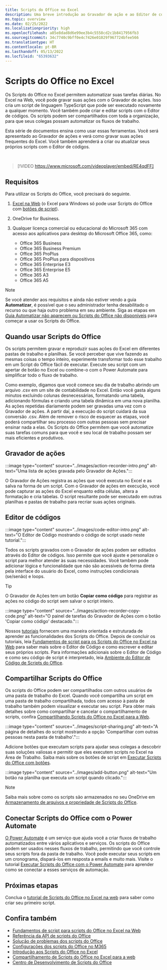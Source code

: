 ```yaml
---
title: Scripts do Office no Excel
description: Uma breve introdução ao Gravador de ação e ao Editor de códigos de scripts do Office.
ms.topic: overview
ms.date: 02/25/2022
ms.localizationpriority: high
ms.openlocfilehash: a85e8dad8d6e99ee3b4c5558cd2c1b8417956fb3
ms.sourcegitcommit: 34c7740c9bff0e4c7426e01029f967724bfee566
ms.translationtype: HT
ms.contentlocale: pt-BR
ms.lasthandoff: 05/13/2022
ms.locfileid: "65393632"
---
```

# <a name="office-scripts-in-excel"></a>Scripts do Office no Excel

Os Scripts do Office no Excel permitem automatizar suas tarefas diárias. No Excel na Web, você pode gravar suas ações com o Gravador de ações. Isso cria um script de linguagem TypeScript que pode ser executado novamente a qualquer momento. Você também pode criar e editar scripts com o Editor de códigos. Os scripts podem ser compartilhados com toda a organização, para que seus colegas possam automatizar os fluxos de trabalho.

Esta série de documentos ensina como usar essas ferramentas. Você será apresentado ao Gravador de ações e verá como gravar suas ações frequentes do Excel. Você também aprenderá a criar ou atualizar seus próprios scripts com o Editor de códigos.

<br>

> [!VIDEO https://www.microsoft.com/videoplayer/embed/RE4qdFF]

## <a name="requirements"></a>Requisitos

Para utilizar os Scripts do Office, você precisará do seguinte.

1. [Excel na Web](https://www.office.com/launch/excel) (o Excel para Windows só pode usar Scripts do Office com [botões de script](../develop/script-buttons.md)).
1. OneDrive for Business.
1. Qualquer licença comercial ou educacional do Microsoft 365 com acesso aos aplicativos para desktop do Microsoft Office 365, como:

    - Office 365 Business
    - Office 365 Business Premium
    - Office 365 ProPlus
    - Office 365 ProPlus para dispositivos
    - Office 365 Enterprise E3
    - Office 365 Enterprise E5
    - Office 365 A3
    - Office 365 A5

> [!NOTE]
> Se você atender aos requisitos e ainda não estiver vendo a guia **Automatizar**, é possível que o seu administrador tenha desabilitado o recurso ou que haja outro problema em seu ambiente. Siga as etapas em [Guia Automatizar não aparecem ou Scripts do Office não disponíveis](../testing/troubleshooting.md#automate-tab-not-appearing-or-office-scripts-unavailable) para começar a usar os Scripts do Office.

## <a name="when-to-use-office-scripts"></a>Quando usar Scripts do Office

Os scripts permitem gravar e reproduzir suas ações do Excel em diferentes pastas de trabalho e planilhas. Se você perceber que vive fazendo as mesmas coisas o tempo inteiro, experimente transformar todo esse trabalho em um Script do Office fácil de executar. Execute seu script com um apertar de botão no Excel ou combine-o com o Power Automate para simplificar todo o fluxo de trabalho.

Como exemplo, digamos que você comece seu dia de trabalho abrindo um arquivo .csv em um site de contabilidade no Excel. Então você gasta alguns minutos excluindo colunas desnecessárias, formatando uma tabela, adicionando fórmulas e criando uma tabela dinâmica em uma nova planilha. As ações repetidas diariamente podem ser gravadas uma vez com o Gravador de ações. A partir daí, a execução do script cuidará da sua conversão .csv. Além de remover o risco de esquecer as etapas, você poderá compartilhar seu processo com outras pessoas sem precisar ensinar nada a elas. Os Scripts do Office permitem que você automatize suas tarefas comuns para que você e seu local de trabalho possam ser mais eficientes e produtivos.

## <a name="action-recorder"></a>Gravador de ações

:::image type="content" source="../images/action-recorder-intro.png" alt-text="Uma lista de ações gravada pelo Gravador de Ações.":::

O Gravador de Ações registra as ações que você executa no Excel e as salva na forma de um script. Com o Gravador de ações em execução, você pode capturar as ações do Excel enquanto edita células, altera a formatação e cria tabelas. O script resultante pode ser executado em outras planilhas e pastas de trabalho para recriar suas ações originais.

## <a name="code-editor"></a>Editor de códigos

:::image type="content" source="../images/code-editor-intro.png" alt-text="O Editor de Código mostrando o código de script usado neste tutorial.":::

Todos os scripts gravados com o Gravador de ações podem ser editados através do Editor de códigos. Isso permite que você ajuste e personalize o script para melhor atender às suas necessidades. Você também pode adicionar lógica e funcionalidade que não são acessíveis de forma direta pela interface do usuário do Excel, como instruções condicionais (se/senão) e loops.

> [!TIP]
> O Gravador de Ações tem um botão **Copiar como código** para registrar as ações no código do script sem salvar o script inteiro.
>
> :::image type="content" source="../images/action-recorder-copy-code.png" alt-text="O painel de tarefas do Gravador de Ações com o botão 'Copiar como código' destacado.":::

Nossos [tutoriais](../tutorials/excel-tutorial.md) fornecem uma maneira orientada e estruturada de aprender as funcionalidades dos Scripts do Office. Depois de concluir os tutoriais, leia [Fundamentos de script para os Scripts do Office no Excel na Web](../develop/scripting-fundamentals.md) para saber mais sobre o Editor de Código e como escrever e editar seus próprios scripts. Para informações adicionais sobre o Editor de Código e como seu código de script é interpretado, leia [Ambiente do Editor de Código de Scripts do Office](code-editor-environment.md).

## <a name="share-office-scripts"></a>Compartilhar Scripts do Office

Os scripts do Office podem ser compartilhados com outros usuários de uma pasta de trabalho do Excel. Quando você compartilha um script em uma pasta de trabalho compartilhada, todos com acesso à pasta de trabalho também podem visualizar e executar seu script. Para obter mais detalhes sobre como compartilhar e cancelar o compartilhamento de scripts, confira [Compartilhando Scripts do Office no Excel para a Web](https://support.microsoft.com/office/226eddbc-3a44-4540-acfe-fccda3d1122b).

:::image type="content" source="../images/script-sharing.png" alt-text="A página de detalhes do script mostrando a opção 'Compartilhar com outras pessoas nesta pasta de trabalho'.":::

Adicione botões que executam scripts para ajudar seus colegas a descobrir suas soluções valiosas e permitir que eles executem scripts no Excel na Área de Trabalho. Saiba mais sobre os botões de script em [Executar Scripts do Office com botões](../develop/script-buttons.md).

:::image type="content" source="../images/add-button.png" alt-text="Um botão na planilha que executa um script quando clicado.":::

> [!NOTE]
> Saiba mais sobre como os scripts são armazenados no seu OneDrive em [Armazenamento de arquivos e propriedade de Scripts do Office](script-storage.md).

## <a name="connect-office-scripts-to-power-automate"></a>Conectar Scripts do Office com o Power Automate

[O Power Automate](https://flow.microsoft.com/) é um serviço que ajuda você a criar fluxos de trabalho automatizados entre vários aplicativos e serviços. Os scripts do Office podem ser usados nesses fluxos de trabalho, permitindo que você controle seus scripts fora da pasta de trabalho. Você pode executar seus scripts em um cronograma, dispará-los em resposta a emails e muito mais. Visite o tutorial [Executar Scripts do Office com o Power Automate](../tutorials/excel-power-automate-manual.md) para aprender como se conectar a esses serviços de automação.

## <a name="next-steps"></a>Próximas etapas

Conclua o [tutorial de Scripts do Office no Excel na web](../tutorials/excel-tutorial.md) para saber como criar seu primeiro script.

## <a name="see-also"></a>Confira também

- [Fundamentos de script para scripts do Office no Excel na Web](../develop/scripting-fundamentals.md)
- [Referência da API de scripts do Office](/javascript/api/office-scripts/overview)
- [Solução de problemas dos scripts do Office](../testing/troubleshooting.md)
- [Configurações dos scripts do Office no M365](https://support.office.com/article/office-scripts-settings-in-m365-19d3c51a-6ca2-40ab-978d-60fa49554dcf)
- [Introdução aos Scripts do Office no Excel](https://support.microsoft.com/office/9fbe283d-adb8-4f13-a75b-a81c6baf163a)
- [Compartilhamento de Scripts do Office no Excel para a web](https://support.microsoft.com/office/226eddbc-3a44-4540-acfe-fccda3d1122b)
- [Centro de Desenvolvimento de Scripts do Office](https://developer.microsoft.com/office-scripts)
